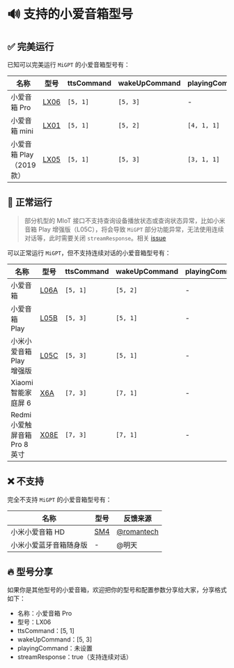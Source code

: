 # 🔊 支持的小爱音箱型号

## ✅ 完美运行

已知可以完美运行 `MiGPT` 的小爱音箱型号有：

| 名称                     | 型号                                                                                                | ttsCommand | wakeUpCommand | playingCommand | streamResponse | 反馈来源                                                                         |
| ------------------------ | --------------------------------------------------------------------------------------------------- | ---------- | ------------- | -------------- | -------------- | -------------------------------------------------------------------------------- |
| 小爱音箱 Pro             | [LX06](https://home.miot-spec.com/spec?type=urn:miot-spec-v2:device:speaker:0000A015:xiaomi-lx06:2) | `[5, 1]`   | `[5, 3]`      | -              | true           | [@idootop](https://github.com/idootop)                                           |
| 小爱音箱 mini            | [LX01](https://home.miot-spec.com/spec?type=urn:miot-spec-v2:device:speaker:0000A015:xiaomi-lx01:1) | `[5, 1]`   | `[5, 2]`      | `[4, 1, 1]`    | true           | [@gsscsd](https://github.com/idootop/mi-gpt/issues/92#issuecomment-2168013500)   |
| 小爱音箱 Play（2019 款） | [LX05](https://home.miot-spec.com/spec?type=urn:miot-spec-v2:device:speaker:0000A015:xiaomi-lx05:1) | `[5, 1]`   | `[5, 3]`      | `[3, 1, 1]`    | true           | [@wt666666](https://github.com/idootop/mi-gpt/issues/92#issuecomment-2168424538) |

## 🚗 正常运行

> 部分机型的 MIoT 接口不支持查询设备播放状态或查询状态异常，比如小米音箱 Play 增强版（L05C），将会导致 `MiGPT` 部分功能异常，无法使用连续对话等，此时需要关闭 `streamResponse`。相关 [issue](https://github.com/idootop/mi-gpt/issues/14)

可以正常运行 `MiGPT`，但不支持连续对话的小爱音箱型号有：

| 名称                          | 型号                                                                                                | ttsCommand | wakeUpCommand | playingCommand | streamResponse | 反馈来源                                                   |
| ----------------------------- | --------------------------------------------------------------------------------------------------- | ---------- | ------------- | -------------- | -------------- | ---------------------------------------------------------- |
| 小爱音箱                      | [L06A](https://home.miot-spec.com/spec?type=urn:miot-spec-v2:device:speaker:0000A015:xiaomi-l06a:2) | `[5, 1]`   | `[5, 2]`      | -              | false          | [@zhanglc](https://github.com/idootop/mi-gpt/issues/42)    |
| 小爱音箱 Play                 | [L05B](https://home.miot-spec.com/spec?type=urn:miot-spec-v2:device:speaker:0000A015:xiaomi-l05b:1) | `[5, 3]`   | `[5, 1]`      | -              | false          | [@BiuBiu2323](https://github.com/idootop/mi-gpt/issues/48) |
| 小米小爱音箱 Play 增强版      | [L05C](https://home.miot-spec.com/spec?type=urn:miot-spec-v2:device:speaker:0000A015:xiaomi-l05c:1) | `[5, 3]`   | `[5, 1]`      | -              | false          | [@lyddias](https://github.com/idootop/mi-gpt/issues/14)    |
| Xiaomi 智能家庭屏 6           | [X6A](https://home.miot-spec.com/spec?type=urn:miot-spec-v2:device:speaker:0000A015:xiaomi-x6a:1)   | `[7, 3]`   | `[7, 1]`      | -              | false          | [@Hongwing](https://github.com/idootop/mi-gpt/issues/80)   |
| Redmi 小爱触屏音箱 Pro 8 英寸 | [X08E](https://home.miot-spec.com/spec?type=urn:miot-spec-v2:device:speaker:0000A015:xiaomi-x08e:1) | `[7, 3]`   | `[7, 1]`      | -              | false          | [@shangjiyu](https://github.com/idootop/mi-gpt/issues/20)  |

## ❌ 不支持

完全不支持 `MiGPT` 的小爱音箱型号有：

| 名称                   | 型号                                                           | 反馈来源                                                  |
| ---------------------- | -------------------------------------------------------------- | --------------------------------------------------------- |
| 小米小爱音箱 HD        | [SM4](https://home.miot-spec.com/spec/onemore.wifispeaker.sm4) | [@romantech](https://github.com/idootop/mi-gpt/issues/91) |
| 小米小爱蓝牙音箱随身版 | -                                                              | @明天                                                     |

## 🔥 型号分享

如果你是其他型号的小爱音箱，欢迎把你的型号和配置参数分享给大家，分享格式如下：

- 名称：小爱音箱 Pro
- 型号：LX06
- ttsCommand：[5, 1]
- wakeUpCommand：[5, 3]
- playingCommand：未设置
- streamResponse：true（支持连续对话）
